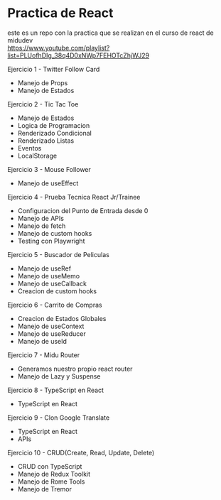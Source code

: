 ﻿# Practica de React

 este es un repo con la practica que se realizan en el curso de react de midudev  
 https://www.youtube.com/playlist?list=PLUofhDIg_38q4D0xNWp7FEHOTcZhjWJ29

 Ejercicio 1 - Twitter Follow Card  
   
 - Manejo de Props  
 - Manejo de Estados

 Ejercicio 2 - Tic Tac Toe

 - Manejo de Estados  
 - Logica de Programacion  
 - Renderizado Condicional  
 - Renderizado Listas  
 - Eventos  
 - LocalStorage  
 
 Ejercicio 3 - Mouse Follower  

 - Manejo de useEffect

  Ejercicio 4 - Prueba Tecnica React Jr/Trainee  

  - Configuracion del Punto de Entrada desde 0  
  - Manejo de APIs
  - Manejo de fetch
  - Manejo de custom hooks
  - Testing con Playwright

 Ejercicio 5 - Buscador de Peliculas

  - Manejo de useRef
  - Manejo de useMemo
  - Manejo de useCallback
  - Creacion de custom hooks

Ejercicio 6 - Carrito de Compras

  - Creacion de Estados Globales
  - Manejo de useContext
  - Manejo de useReducer
  - Manejo de useId

Ejercicio 7 - Midu Router

  - Generamos nuestro propio react router
  - Manejo de Lazy y Suspense

Ejercicio 8 - TypeScript en React

  - TypeScript en React

Ejercicio 9 - Clon Google Translate

  - TypeScript en React
  - APIs

Ejercicio 10 - CRUD(Create, Read, Update, Delete)

  - CRUD con TypeScript
  - Manejo de Redux Toolkit
  - Manejo de Rome Tools
  - Manejo de Tremor
